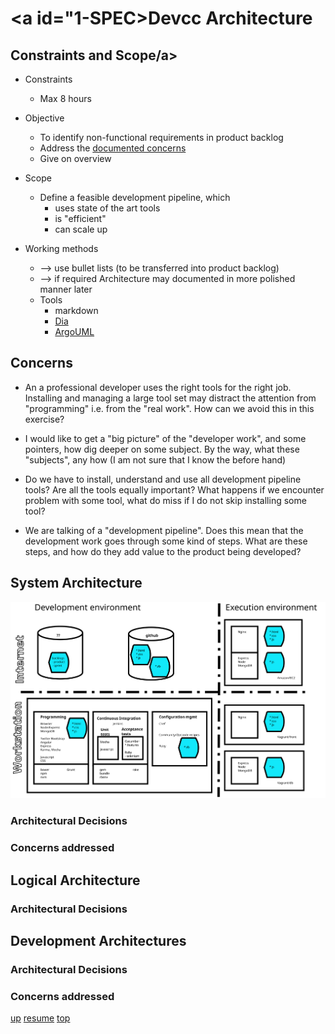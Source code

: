 # <a id="1-SPEC>Devcc Architecture</a>

## <a id="CONSTRAINTS-AND-SCOPE">Constraints and Scope/a>

* Constraints
  * Max 8 hours

* Objective
  * To identify non-functional requirements in product backlog
  * Address the [documented concerns](README.md#CONCERNS) 
  * Give on overview 
  
* Scope  
  * Define a feasible development pipeline, which
    * uses state of the art tools
	* is "efficient"
	* can scale up

* Working methods
  * --> use bullet lists (to be transferred into product backlog)
  * --> if required Architecture may documented in more polished manner later
  * Tools
    * markdown
	* [Dia](http://en.wikipedia.org/wiki/Dia_%28software%29)
	* [ArgoUML](http://argouml.tigris.org/)


## <a id="CONCERNS">Concerns</a>

* An a professional developer uses the right tools for the right
  job. Installing and managing a large tool set may distract the
  attention from "programming" i.e. from the "real work". How can we
  avoid this in this exercise?
  
* I would like to get a "big picture" of the "developer work", and
  some pointers, how dig deeper on some subject. By the way, what
  these "subjects", any how (I am not sure that I know the before
  hand)
  
* Do we have to install, understand and use all development pipeline
  tools? Are all the tools equally important? What happens if we
  encounter problem with some tool, what do miss if I do not skip
  installing some tool?
  
* We are talking of a "development pipeline". Does this mean that the
  development work goes through some kind of steps. What are these
  steps, and how do they add value to the product being developed?
  

## System Architecture

![Systems Architecture](SystemArchitecture.svg)

### Architectural Decisions

### Concerns addressed

## Logical Architecture

### Architectural Decisions

## Development Architectures

### Architectural Decisions

### Concerns addressed




[up](../README.md) [resume](../README.md#1-DEFINE-ARCHITECTURE) [top](README.md)

